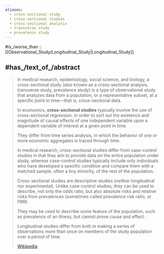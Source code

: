 ```yaml
---
aliases:
  - cross-sectional study
  - cross-sectional studies
  - cross-sectional analysis
  - transverse study
  - prevalence study
---
```


#is_/worse_than :: [[Observational_Study/Longitudinal_Study|Longitudinal_Study]] 

## #has_/text_of_/abstract 

> In medical research, epidemiology, social science, and biology, a cross-sectional study 
> (also known as a cross-sectional analysis, transverse study, prevalence study) 
> is a type of observational study that analyzes data from a population, 
> or a representative subset, at a specific point in time—that is, cross-sectional data.
>
> In economics, **cross-sectional studies** typically involve the use of cross-sectional regression, 
> in order to sort out the existence and magnitude of causal effects of one independent variable 
> upon a dependent variable of interest at a given point in time. 
> 
> They differ from time series analysis, 
> in which the behavior of one or more economic aggregates is traced through time.
>
> In medical research, cross-sectional studies differ from case-control studies 
> in that they aim to provide data on the entire population under study, 
> whereas case-control studies typically include only individuals 
> who have developed a specific condition and compare them with a matched sample, 
> often a tiny minority, of the rest of the population. 
> 
> Cross-sectional studies are descriptive studies (neither longitudinal nor experimental). 
> Unlike case-control studies, they can be used to describe, not only the odds ratio, 
> but also absolute risks and relative risks from prevalences 
> (sometimes called prevalence risk ratio, or PRR).  
> 
> They may be used to describe some feature of the population, such as prevalence of an illness, 
> but cannot prove cause and effect . 
> 
> Longitudinal studies differ from both in making a series of 
> observations more than once on members of the study population over a period of time.
>
> [Wikipedia](https://en.wikipedia.org/wiki/Cross-sectional%20study) 


